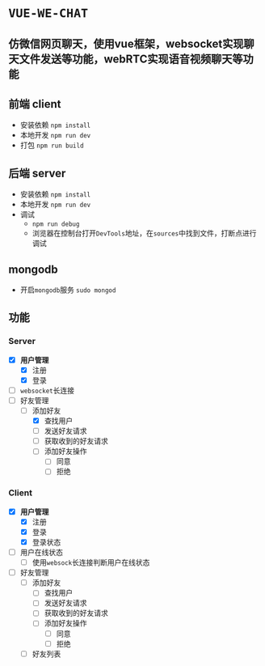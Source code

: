 # `VUE-WE-CHAT`
## 仿微信网页聊天，使用vue框架，websocket实现聊天文件发送等功能，webRTC实现语音视频聊天等功能

## 前端 client
- 安装依赖 `npm install`
- 本地开发 `npm run dev`
- 打包 `npm run build`

## 后端 server
- 安装依赖 `npm install`
- 本地开发 `npm run dev`
- 调试 
  - `npm run debug`
  - 浏览器在控制台打开`DevTools`地址，在`sources`中找到文件，打断点进行调试

## mongodb
- 开启`mongodb`服务 `sudo mongod`

## 功能

### Server
- [x] **用户管理**
    - [x] 注册
    - [x] 登录
- [ ] `websocket`长连接
- [ ] 好友管理
    - [ ] 添加好友
      - [x] 查找用户
      - [ ] 发送好友请求
      - [ ] 获取收到的好友请求
      - [ ] 添加好友操作
        - [ ] 同意
        - [ ] 拒绝
### Client

- [x] **用户管理**
  - [x] 注册
  - [x] 登录
  - [x] 登录状态
- [ ] 用户在线状态
  - [ ] 使用`websock`长连接判断用户在线状态
- [ ] 好友管理
  - [ ] 添加好友
    - [ ] 查找用户
    - [ ] 发送好友请求
    - [ ] 获取收到的好友请求
    - [ ] 添加好友操作
      - [ ] 同意
      - [ ] 拒绝
  - [ ] 好友列表